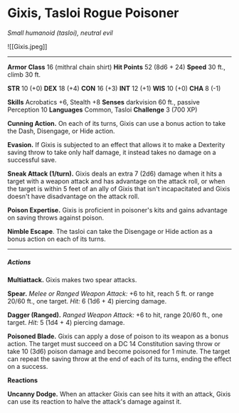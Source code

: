 # Gixis, Tasloi Rogue Poisoner
_Small humanoid (tasloi), neutral evil_

![[Gixis.jpeg]]

---

**Armor Class** 16 (mithral chain shirt) 
**Hit Points** 52 (8d6 + 24) 
**Speed** 30 ft., climb 30 ft.

**STR** 10 (+0) 
**DEX** 18 (+4) 
**CON** 16 (+3) 
**INT** 12 (+1)
**WIS** 10 (+0) 
**CHA** 8 (-1)

**Skills** Acrobatics +6, Stealth +8 **Senses** darkvision 60 ft., passive Perception 10 **Languages** Common, Tasloi 
**Challenge** 3 (700 XP)

**Cunning Action.** On each of its turns, Gixis can use a bonus action to take the Dash, Disengage, or Hide action.

**Evasion.** If Gixis is subjected to an effect that allows it to make a Dexterity saving throw to take only half damage, it instead takes no damage on a successful save.

**Sneak Attack (1/turn).** Gixis deals an extra 7 (2d6) damage when it hits a target with a weapon attack and has advantage on the attack roll, or when the target is within 5 feet of an ally of Gixis that isn't incapacitated and Gixis doesn't have disadvantage on the attack roll.

**Poison Expertise.** Gixis is proficient in poisoner's kits and gains advantage on saving throws against poison.

**Nimble Escape**. The tasloi can take the Disengage or Hide action as a bonus action on each of its turns.

---

##### Actions

**Multiattack.** Gixis makes two spear attacks.

**Spear.** _Melee or Ranged Weapon Attack:_ +6 to hit, reach 5 ft. or range 20/60 ft., one target. _Hit:_ 6 (1d6 + 4) piercing damage.

**Dagger (Ranged).** _Ranged Weapon Attack:_ +6 to hit, range 20/60 ft., one target. _Hit:_ 5 (1d4 + 4) piercing damage.

**Poisoned Blade.** Gixis can apply a dose of poison to its weapon as a bonus action. The target must succeed on a DC 14 Constitution saving throw or take 10 (3d6) poison damage and become poisoned for 1 minute. The target can repeat the saving throw at the end of each of its turns, ending the effect on a success.

**Reactions**

**Uncanny Dodge.** When an attacker Gixis can see hits it with an attack, Gixis can use its reaction to halve the attack's damage against it.